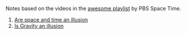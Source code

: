 Notes based on the videos in the [awesome playlist](https://www.youtube.com/watch?v=YycAzdtUIko&list=PLsPUh22kYmNAmjsHke4pd8S9z6m_hVRur) by PBS Space Time.

1. [Are space and time an illusion](1-are-space-and-time-an-Illusion.md)
2. [Is Gravity an illusion](2-is-gravity-an-illusion.md)